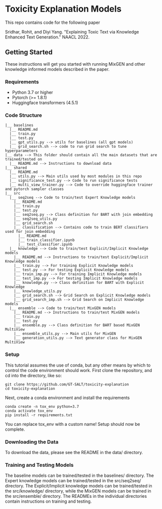 # Toxicity Explanation Models

This repo contains code for the following paper

Sridhar, Rohit, and Diyi Yang. "Explaining Toxic Text via Knowledge Enhanced Text Generation." NAACL 2022. 

## Getting Started

These instructions will get you started with running MixGEN and other knowledge informed models described in the paper.

### Requirements
* Python 3.7 or higher
* Pytorch (>= 1.8.1)
* Huggingface transformers (4.5.1)

### Code Structure
```
|__ baselines
  |__ README.md
  |__ train.py
  |__ test.py
  |__ gpt_utils.py --> utils for baselines (all gpt models)
  |__ grid_search.sh --> code to run grid search to tune hyperparameters
|__ data --> This folder should contain all the main datasets that are trained/tested on
  |__ README.md --> Instructions to download data
|__ shared
  |__ README.md
  |__ utils.py --> Main utils used by most modules in this repo
  |__ significance_test.py --> Code to run significance tests
  |__ multi_view_trainer.py --> Code to override huggingface trainer and pytorch sampler classes
|__ src
  |__ seq2seq --> Code to train/test Expert Knowledge models
    |__ README.md
    |__ train.py
    |__ test.py
    |__ seq2seq.py --> Class definition for BART with join embedding
    |__ seq2seq_utils.py
    |__ grid_search.sh
    |__ classification --> Contains code to train BERT classifiers used for join embedding
      |__ README.md
      |__ train_classifier.ipynb
      |__ test_classifier.ipynb
  |__ knowledge --> Code to train/test Explicit/Implicit Knowledge models
    |__ README.md --> Instructions to train/test Explicit/Implicit Knowledge models
    |__ train.py --> For training Explicit Knowledge models
    |__ test.py --> For testing Explicit Knowledge models
    |__ train_imp.py --> For training Implicit Knowledge models
    |__ test_imp.py --> For testing Implicit Knowledge models
    |__ knowledge.py --> Class definition for BART with Explicit Knowledge
    |__ knowledge_utils.py
    |__ grid_search.sh --> Grid Search on Explicit Knowledge models
    |__ grid_search_imp.sh --> Grid Search on Implicit Knowledge models
  |__ ensemble --> Code to train/test MixGEN models
    |__ README.md --> Instructions to train/test MixGEN models
    |__ train.py
    |__ test.py
    |__ ensemble.py --> Class definition for BART based MixGEN MultiView
    |__ ensemble_utils.py --> Main utils for MixGEN
    |__ generation_utils.py --> Text generator class for MixGEN MultiView
```

### Setup
This tutorial assumes the use of conda, but any other means by which to control the code environment should work. First clone the repository, and cd into the directory, like so:

```
git clone https://github.com/GT-SALT/toxicity-explanation
cd toxicity-explanation
```

Next, create a conda environment and install the requirements

```
conda create -n tox_env python=3.7
conda activate tox_env
pip install -r requirements.txt
```

You can replace tox_env with a custom name! Setup should now be complete.

### Downloading the Data
To download the data, please see the README in the data/ directory.

### Training and Testing Models
The baseline models can be trained/tested in the baselines/ directory. The Expert knowledge models can be trained/tested in the src/seq2seq/ directory. 
The Explicit/Implicit knowledge models can be trained/tested in the src/knowledge/ directory, while the MixGEN models can be trained in the src/ensemble/ directory. The READMEs in the individual directories contain instructions on training and testing.
